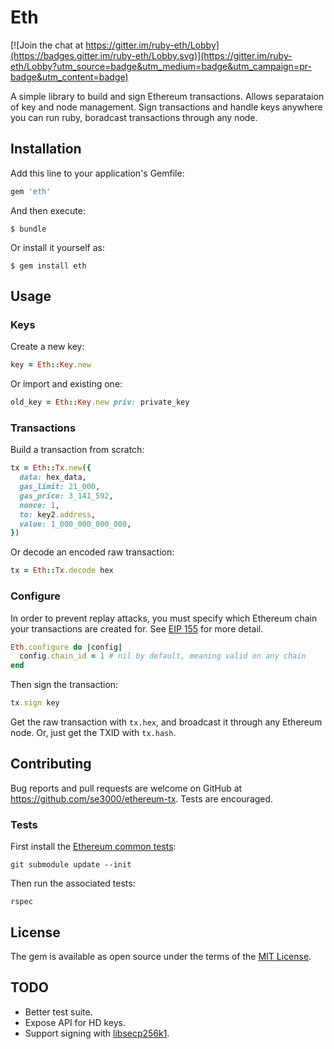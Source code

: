 # Eth

[![Join the chat at https://gitter.im/ruby-eth/Lobby](https://badges.gitter.im/ruby-eth/Lobby.svg)](https://gitter.im/ruby-eth/Lobby?utm_source=badge&utm_medium=badge&utm_campaign=pr-badge&utm_content=badge)

A simple library to build and sign Ethereum transactions. Allows separataion of key and node management. Sign transactions and handle keys anywhere you can run ruby, boradcast transactions through any node.

## Installation

Add this line to your application's Gemfile:

```ruby
gem 'eth'
```

And then execute:

    $ bundle

Or install it yourself as:

    $ gem install eth

## Usage

### Keys
Create a new key:
```ruby
key = Eth::Key.new
```
Or import and existing one:
```ruby
old_key = Eth::Key.new priv: private_key
```

### Transactions

Build a transaction from scratch:
```ruby
tx = Eth::Tx.new({
  data: hex_data,
  gas_limit: 21_000,
  gas_price: 3_141_592,
  nonce: 1,
  to: key2.address,
  value: 1_000_000_000_000,
})
```
Or decode an encoded raw transaction:
```ruby
tx = Eth::Tx.decode hex
```

### Configure
In order to prevent replay attacks, you must specify which Ethereum chain your transactions are created for. See [EIP 155](https://github.com/ethereum/EIPs/issues/155) for more detail.
```ruby
Eth.configure do |config|
  config.chain_id = 1 # nil by default, meaning valid on any chain
end
```

Then sign the transaction:
```ruby
tx.sign key
```
Get the raw transaction with `tx.hex`, and broadcast it through any Ethereum node. Or, just get the TXID with `tx.hash`.


## Contributing

Bug reports and pull requests are welcome on GitHub at https://github.com/se3000/ethereum-tx. Tests are encouraged.

### Tests

First install the [Ethereum common tests](https://github.com/ethereum/tests):
```shell
git submodule update --init
```

Then run the associated tests:
```shell
rspec
```


## License

The gem is available as open source under the terms of the [MIT License](http://opensource.org/licenses/MIT).

## TODO
- Better test suite.
- Expose API for HD keys.
- Support signing with [libsecp256k1](https://github.com/bitcoin-core/secp256k1).
